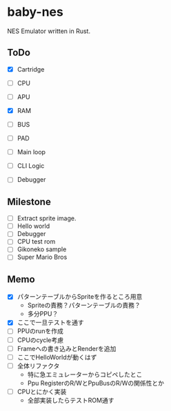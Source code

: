 # baby-nes

NES Emulator written in Rust.

## ToDo

- [x] Cartridge
- [ ] CPU
- [ ] APU
- [x] RAM
- [ ] BUS
- [ ] PAD
- [ ] Main loop
- [ ] CLI Logic
- [ ] Debugger


## Milestone

- [ ] Extract sprite image.
- [ ] Hello world
- [ ] Debugger
- [ ] CPU test rom
- [ ] Gikoneko sample
- [ ] Super Mario Bros

## Memo

- [x] パターンテーブルからSpriteを作るところ用意
  - Spriteの責務？パターンテーブルの責務？
  - 多分PPU？
- [x] ここで一旦テストを通す
- [ ] PPUのrunを作成
- [ ] CPUのcycle考慮
- [ ] Frameへの書き込みとRenderを追加
- [ ] ここでHelloWorldが動くはず
- [ ] 全体リファクタ
  - 特に急エミュレーターからコピペしたとこ
  - Ppu RegisterのR/WとPpuBusのR/Wの関係性とか
- [ ] CPUとにかく実装
  - 全部実装したらテストROM通す

